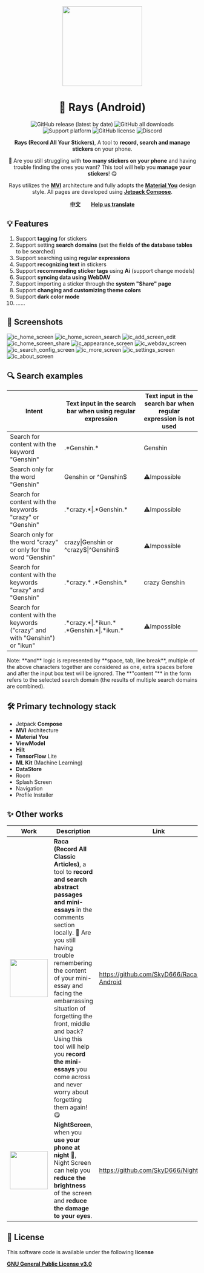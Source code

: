 <div align="center">
    <div>
        <img src="../../image/Rays.svg" style="height: 210px"/>
    </div>
    <h1>🥰 Rays (Android)</h1>
    <p>
        <a href="https://github.com/SkyD666/Rays-Android/releases/latest" style="text-decoration:none">
            <img src="https://img.shields.io/github/v/release/SkyD666/Rays-Android?display_name=release&style=for-the-badge" alt="GitHub release (latest by date)"/>
        </a>
        <a href="https://github.com/SkyD666/Rays-Android/releases/latest" style="text-decoration:none" >
            <img src="https://img.shields.io/github/downloads/SkyD666/Rays-Android/total?style=for-the-badge" alt="GitHub all downloads"/>
        </a>
        <a href="https://www.android.com/versions/nougat-7-0" style="text-decoration:none" >
            <img src="https://img.shields.io/badge/Android 7.0+-brightgreen?style=for-the-badge&logo=android&logoColor=white" alt="Support platform"/>
        </a>
        <a href="https://github.com/SkyD666/Rays-Android/blob/master/LICENSE" style="text-decoration:none" >
            <img src="https://img.shields.io/github/license/SkyD666/Rays-Android?style=for-the-badge" alt="GitHub license"/>
        </a>
        <a href="https://discord.gg/pEWEjeJTa3" style="text-decoration:none" >
            <img src="https://img.shields.io/discord/982522006819991622?color=5865F2&label=Discord&logo=discord&logoColor=white&style=for-the-badge" alt="Discord"/>
        </a>
    </p>
    <p>
        <b>Rays (Record All Your Stickers)</b>, A tool to <b>record, search and manage stickers</b> on your phone.
    </p>
    <p>
        🥰 Are you still struggling with <b>too many stickers on your phone</b> and having trouble finding the ones you want? This tool will help you <b>manage your stickers</b>! 😋
    </p>
    <p>
        Rays utilizes the <b><a href="https://developer.android.com/topic/architecture#recommended-app-arch">MVI</a></b> architecture and fully adopts the <b><a href="https://m3.material.io/">Material You</a></b> design style. All pages are developed using <b> <a href="https://developer.android.com/jetpack/compose">Jetpack Compose</a></b>.
    </p>
    <p>
        <b><a href="../../README.md">中文</a></b>&nbsp&nbsp&nbsp&nbsp&nbsp&nbsp
        <b><a href="https://github.com/SkyD666/Rays-Android/issues/4">Help us translate</a></b>
    </p>
</div>



## 💡 Features

1. Support **tagging** for stickers
2. Support setting **search domains** (set the **fields of the database tables** to be searched)
3. Support searching using **regular expressions**
4. Support **recognizing text** in stickers
5. Support **recommending sticker tags** using **Ai** (support change models)
6. Support **syncing data using WebDAV**
7. Support importing a sticker through the **system "Share" page**
8. Support **changing and customizing theme colors**
9. Support **dark color mode**
10. ......

## 🤩 Screenshots

![ic_home_screen](../../image/en/ic_home_screen.jpg) ![ic_home_screen_search](../../image/en/ic_home_screen_search.jpg)
![ic_add_screen_edit](../../image/en/ic_add_screen_edit.jpg) ![ic_home_screen_share](../../image/en/ic_home_screen_share.jpg)
![ic_appearance_screen](../../image/en/ic_appearance_screen.jpg) ![ic_webdav_screen](../../image/en/ic_webdav_screen.jpg)
![ic_search_config_screen](../../image/en/ic_search_config_screen.jpg) ![ic_more_screen](../../image/en/ic_more_screen.jpg)
![ic_settings_screen](../../image/en/ic_settings_screen.jpg) ![ic_about_screen](../../image/en/ic_about_screen.jpg)

## 🔍 Search examples

<table>
<thead>
  <tr>
    <th>Intent</th>
    <th>Text input in the search bar when using regular expression</th>
    <th>Text input in the search bar when regular expression is not used</th>
  </tr>
</thead>
<tbody>
  <tr>
    <td>Search for content with the keyword "Genshin"</td>
    <td>.*Genshin.*</td>
    <td>Genshin</td>
  </tr>
  <tr>
    <td>Search only for the word "Genshin"</td>
    <td>Genshin or ^Genshin$</td>
    <td>⚠️Impossible</td>
  </tr>
  <tr>
    <td>Search for content with the keywords "crazy" or "Genshin"</td>
    <td>.*crazy.*|.*Genshin.*</td>
    <td>⚠️Impossible</td>
  </tr>
  <tr>
    <td>Search only for the word "crazy" or only for the word "Genshin"</td>
    <td>crazy|Genshin or ^crazy$|^Genshin$</td>
    <td>⚠️Impossible</td>
  </tr>
  <tr>
    <td>Search for content with the keywords "crazy" and "Genshin"</td>
    <td>.*crazy.*   .*Genshin.*</td>
    <td>crazy   Genshin</td>
  </tr>
  <tr>
    <td>Search for content with the keywords ("crazy" and with "Genshin") or "ikun"</td>
    <td>.*crazy.*|.*ikun.*   .*Genshin.*|.*ikun.*</td>
    <td>⚠️Impossible</td>
  </tr>
</tbody>
</table>
Note: **and** logic is represented by **space, tab, line break**, multiple of the above characters together are considered as one, extra spaces before and after the input box text will be ignored. The **"content "** in the form refers to the selected search domain (the results of multiple search domains are combined).

## 🛠 Primary technology stack

- Jetpack **Compose**
- **MVI** Architecture
- **Material You**
- **ViewModel**
- **Hilt**
- **TensorFlow** Lite
- **ML Kit** (Machine Learning)
- **DataStore**
- Room
- Splash Screen
- Navigation
- Profile Installer

## ✨ Other works

<table>
<thead>
  <tr>
    <th>Work</th>
    <th>Description</th>
    <th>Link</th>
  </tr>
</thead>
<tbody>
  <tr>
    <td><img src="../../image/Raca.svg" style="height: 100px"/></td>
    <td><b>Raca (Record All Classic Articles)</b>, a tool to <b>record and search abstract passages and mini-essays</b> in the comments section locally. 🤗 Are you still having trouble remembering the content of your mini-essay and facing the embarrassing situation of forgetting the front, middle and back? Using this tool will help you <b>record the mini-essays</b> you come across and never worry about forgetting them again! 😋</td>
    <td><a href="https://github.com/SkyD666/Raca-Android">https://github.com/SkyD666/Raca-Android</a></td>
  </tr>
  <tr>
    <td><img src="../../image/NightScreen.svg" style="height: 100px"/></td>
    <td><b>NightScreen</b>, when you <b>use your phone at night</b> 🌙, Night Screen can help you <b>reduce the brightness</b> of the screen and <b>reduce the damage to your eyes</b>.</td>
    <td><a href="https://github.com/SkyD666/NightScreen">https://github.com/SkyD666/NightScreen</a></td>
  </tr>
</tbody>
</table>



## 📃 License

This software code is available under the following **license**

[**GNU General Public License v3.0**](LICENSE)
